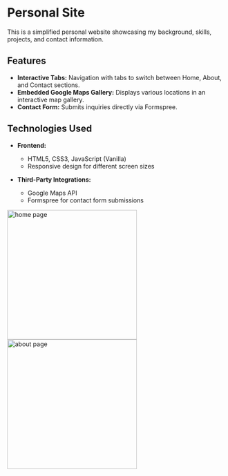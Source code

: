 # Personal Site

This is a simplified personal website showcasing my background, skills, projects, and contact information.

## Features

- **Interactive Tabs:** Navigation with tabs to switch between Home, About, and Contact sections.
- **Embedded Google Maps Gallery:** Displays various locations in an interactive map gallery.
- **Contact Form:** Submits inquiries directly via Formspree.

## Technologies Used

- **Frontend:** 
  - HTML5, CSS3, JavaScript (Vanilla)
  - Responsive design for different screen sizes

- **Third-Party Integrations:**
  - Google Maps API
  - Formspree for contact form submissions
    
<img height="300" alt="home page" src="https://github.com/user-attachments/assets/ce6de3b9-17a7-4a68-ae94-18a403f99735" />
<img height="300" alt="about page" src="https://github.com/user-attachments/assets/80f58a14-fcb0-4cc5-9e4b-cebd1c73be64" />
